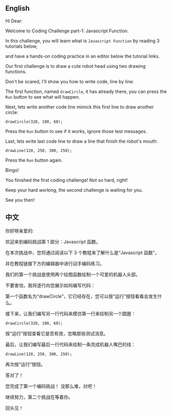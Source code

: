 ## English

Hi Dear:

Welcome to Coding Challenge part-1: Javascript Function.

In this challenge, you will learn what is `Javascript Function` by reading 3 tutorials below,

and have a hands-on coding practice in an editor below the tutorial links.

Our first challenge is to draw a cute robot head using two drawing functions.

Don't be scared, I'll show you how to write code, line by line:

The first function, named `drawCircle`, it has already there, you can press the `Run` button to see what will happen.

Next, lets write another code line mimick this first line to draw another circle:

```
drawCircle(320, 100, 60);
```

Press the `Run` button to see if it works, ignore those test messages.

Last, lets write last code line to draw a line that finish the robot's mouth:

```
drawLine(120, 250, 300, 250);
```

Press the `Run` button again. 

Bingo! 

You finished the first coding challenge! Not so hard, right!

Keep your hard working, the second challenge is waiting for you.

See you then!


## 中文


你好呀亲爱的:

欢迎来到编码挑战第 1 部分：Javascript 函数。

在本次挑战中，您将通过阅读以下 3 个教程来了解什么是“Javascript 函数”，

并在教程链接下方的编辑器中进行动手编码练习。

我们的第一个挑战是使用两个绘图函数绘制一个可爱的机器人头部。

不要害怕，我将逐行向您展示如何编写代码：

第一个函数名为“drawCircle”，它已经存在，您可以按“运行”按钮看看会发生什么。

接下来，让我们编写另一行代码来模仿第一行来绘制另一个圆圈：

````
drawCircle(320, 100, 60);
````

按“运行”按钮查看它是否有效，忽略那些测试消息。

最后，让我们编写最后一行代码来绘制一条完成机器人嘴巴的线：

````
drawLine(120, 250, 300, 250);
````

再次按“运行”按钮。

答对了！

您完成了第一个编码挑战！ 没那么难，对吧！

继续努力，第二个挑战在等着你。

回头见！